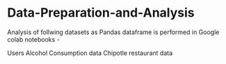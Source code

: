 # Data-Preparation-and-Analysis

Analysis of follwing datasets as Pandas dataframe is performed in Google colab notebooks - 

Users 
Alcohol Consumption data 
Chipotle restaurant data 
